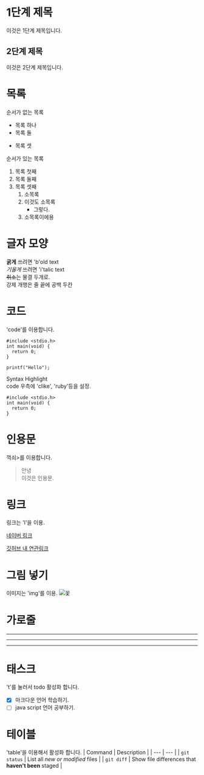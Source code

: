 <!-- 문단 제목 -->

# 1단계 제목
이것은 1단계 제목입니다.

## 2단계 제목
이것은 2단계 제목입니다.

# 목록
순서가 없는 목록
* 목록 하나
* 목록 둘
- 목록 셋

순서가 있는 목록
1. 목록 첫째
2. 목록 둘째
4. 목록 셋째
    1. 소목록
    2. 이것도 소목록
        - 그렇다.
    3. 소목록이에용

# 글자 모양
**굵게** 쓰려면 'b'old text  
*기울게* 쓰려면 'i'talic text  
~~취소~~는 물결 두개로.  
강제 개행은 줄 끝에 공백 두칸  

# 코드
'code'를 이용합니다.
```
#include <stdio.h>
int main(void) {
  return 0;
}
```
`printf("Hello");`

Syntax Highlight  
code 우측에 'clike', 'ruby'등을 설정.
```clike
#include <stdio.h>
int main(void) {
  return 0;
}
```

# 인용문
꺽쇠>를 이용합니다.
> 안녕  
> 이것은 인용문.

# 링크
링크는 'l'을 이용.

[네이버 링크](http://www.naver.com)

[깃허브 내 연관링크](docs/README.md)

# 그림 넣기
이미지는 'img'를 이용.
![꽃](http://thumb.photo.naver.net/exphoto02/2011/2/23/111/%B9%D9%B6%F7%B0%B3%BA%F1_016_ghxhghtns.jpg "툴팁 메시지. 이 부분은 생략해도 됩니다.")

# 가로줄
* * *
***
*****

# 태스크
't'를 눌러서 todo 활성화 합니다.
- [x] 마크다운 언어 학습하기.
- [ ] java script 언어 공부하기.

# 테이블
'table'을 이용해서 활성화 합니다.
| Command | Description |
| --- | --- |
| `git status` | List all *new or modified* files |
| `git diff` | Show file differences that **haven't been** staged |
